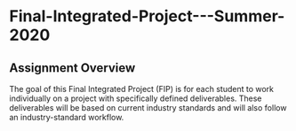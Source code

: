 # Final-Integrated-Project---Summer-2020
<h2>Assignment Overview</h2>
<p>The goal of this Final Integrated Project (FIP) is for each student to work individually on a project with specifically defined deliverables. These deliverables will be based on current industry standards and will also follow an industry-standard workflow.</p>
